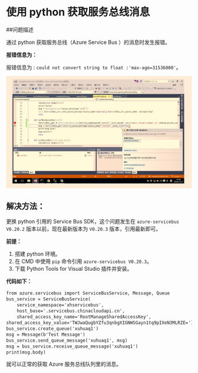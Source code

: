 <properties
                pageTitle="使用 python 获取服务总线消息"
                description="通过更新解决 azure-servicebus v0.20.2 之前版本的问题"
                services="service-bus"
                documentationCenter=""
                authors=""
                manager=""
                editor=""
                tags="Python,service bus"/>

<tags
                ms.service="service-bus-aog"
                ms.date="12/15/2016"
                wacn.date="12/15/2016"/>

# 使用 python 获取服务总线消息

##问题描述  

通过 python 获取服务总线（Azure Service Bus ）的消息时发生报错。

**报错信息为：**  

报错信息为 : `could not convert string to float :'max-age=31536000'`。  

![error-message](./media/aog-service-bus-qa-python-queue-message/error-message.png)

## 解决方法：  

更换 python 引用的 Service Bus SDK，这个问题发生在 `azure-servicebus V0.20.2` 版本以前，现在最新版本为 `V0.20.3` 版本，引用最新即可。  

**前提：** 

1. 搭建 python 环境。
2. 在 CMD 中使用 `pip` 命令引用 `azure-servicebus V0.20.3`。
3. 下载 Python Tools for Visual Studio 插件并安装。
  
**代码如下：**  


	from azure.servicebus import ServiceBusService, Message, Queue
	bus_service = ServiceBusService(
	    service_namespace='xhservicebus',
	    host_base='.servicebus.chinacloudapi.cn',
	    shared_access_key_name='RootManageSharedAccessKey',
	shared_access_key_value='TWJwaQugbYZfu3qnbgXIGNWSGayn1tq9pIXeN3MLRZE=')
	bus_service.create_queue('xuhuaq1')
	msg = Message(b'Test Message')
	bus_service.send_queue_message('xuhuaq1', msg)
	msg = bus_service.receive_queue_message('xuhuaq1')
	print(msg.body)


就可以正常的获取 Azure 服务总线队列里的消息。

